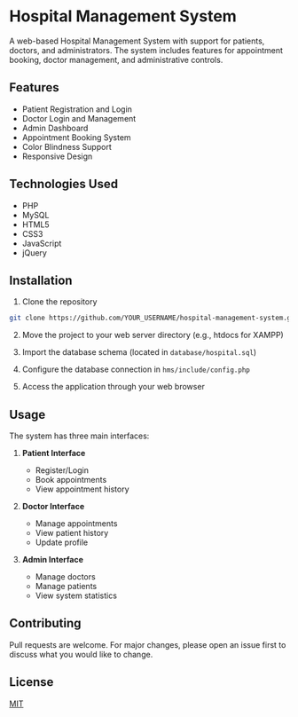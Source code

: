 # Hospital Management System

A web-based Hospital Management System with support for patients, doctors, and administrators. The system includes features for appointment booking, doctor management, and administrative controls.

## Features

- Patient Registration and Login
- Doctor Login and Management
- Admin Dashboard
- Appointment Booking System
- Color Blindness Support
- Responsive Design

## Technologies Used

- PHP
- MySQL
- HTML5
- CSS3
- JavaScript
- jQuery

## Installation

1. Clone the repository
```bash
git clone https://github.com/YOUR_USERNAME/hospital-management-system.git
```

2. Move the project to your web server directory (e.g., htdocs for XAMPP)

3. Import the database schema (located in `database/hospital.sql`)

4. Configure the database connection in `hms/include/config.php`

5. Access the application through your web browser

## Usage

The system has three main interfaces:

1. **Patient Interface**
   - Register/Login
   - Book appointments
   - View appointment history

2. **Doctor Interface**
   - Manage appointments
   - View patient history
   - Update profile

3. **Admin Interface**
   - Manage doctors
   - Manage patients
   - View system statistics

## Contributing

Pull requests are welcome. For major changes, please open an issue first to discuss what you would like to change.

## License

[MIT](https://choosealicense.com/licenses/mit/) 